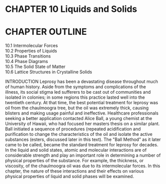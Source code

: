 # CHAPTER 10 Liquids and Solids

# CHAPTER OUTLINE

10.1 Intermolecular Forces   
10.2 Properties of Liquids   
10.3 Phase Transitions   
10.4 Phase Diagrams   
10.5 The Solid State of Matter   
10.6 Lattice Structures in Crystalline Solids

INTRODUCTION Leprosy has been a devastating disease throughout much of human history. Aside from the symptoms and complications of the illness, its social stigma led sufferers to be cast out of communities and isolated in colonies; in some regions this practice lasted well into the twentieth century. At that time, the best potential treatment for leprosy was oil from the chaulmoogra tree, but the oil was extremely thick, causing blisters and making usage painful and ineffective. Healthcare professionals seeking a better application contacted Alice Ball, a young chemist at the University of Hawaii, who had focused her masters thesis on a similar plant. Ball initiated a sequence of procedures (repeated acidification and purification to change the characteristics of the oil and isolate the active substances (esters, discussed later in this text). The "Ball Method" as it later came to be called, became the standard treatment for leprosy for decades. In the liquid and solid states, atomic and molecular interactions are of considerable strength and play an important role in determining a number of physical properties of the substance. For example, the thickness, or viscosity, of the chaulmoogra oil was due to its intermolecular forces. In this chapter, the nature of these interactions and their effects on various physical properties of liquid and solid phases will be examined.